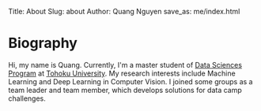 Title: About
Slug: about
Author: Quang Nguyen
save_as: me/index.html

# Biography

Hi, my name is Quang. Currently, I'm a master student of [Data Sciences Program](http://gp-ds.tohoku.ac.jp/curriculum/class_list_en.html) at [Tohoku University](http://www.tohoku.ac.jp/en/about/index.html). My research interests include Machine Learning and Deep Learning in Computer Vision. I joined some groups as a team leader and team member, which develops solutions for data camp challenges.

